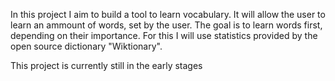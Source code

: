In this project I aim to build a tool to learn vocabulary. It will allow the user to learn an ammount of words, set by the user. The goal is to learn words first, depending on their importance. For this I will use statistics provided by the open source dictionary "Wiktionary".

This project is currently still in the early stages
